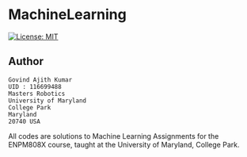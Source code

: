 # MachineLearning

[![License: MIT](https://img.shields.io/badge/License-MIT-yellow.svg)](https://opensource.org/licenses/MIT)

Author
--

	Govind Ajith Kumar
	UID : 116699488
	Masters Robotics 
	University of Maryland
	College Park
	Maryland
	20740 USA
  
 All codes are solutions to Machine Learning Assignments for the ENPM808X course, taught at the University of Maryland, College Park.
  
